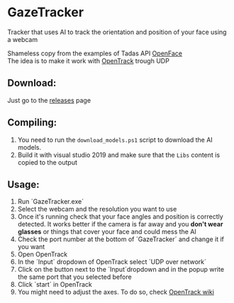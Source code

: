 # GazeTracker
Tracker that uses AI to track the orientation and position of your face using a webcam

Shameless copy from the examples of Tadas API [OpenFace](https://github.com/TadasBaltrusaitis/OpenFace)  
The idea is to make it work with [OpenTrack](https://github.com/opentrack/opentrack) trough UDP

## Download:
Just go to the [releases](../../releases) page
 
## Compiling:

1) You need to run the `download_models.ps1` script to download the AI models.  
2) Build it with visual studio 2019 and make sure that the `Libs` content is copied to the output

## Usage:

1) Run ´GazeTracker.exe´
2) Select the webcam and the resolution you want to use
3) Once it's running check that your face angles and position is correctly detected. It works better if the camera is far away and you **don't wear glasses** or things that cover your face and could mess the AI
4) Check the port number at the bottom of ´GazeTracker´ and change it if you want
5) Open OpenTrack
6) In the ´Input´ dropdown of OpenTrack select ´UDP over network´
7) Click on the button next to the ´Input´dropdown and in the popup write the same port that you selected before
8) Click ´start´ in OpenTrack
9) You might need to adjust the axes. To do so, check [OpenTrack wiki](https://github.com/opentrack/opentrack/wiki)

